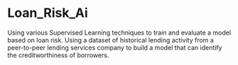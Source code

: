 # Loan_Risk_Ai
Using various Supervised Learning techniques to train and evaluate a model based on loan risk. Using a dataset of historical lending activity from a peer-to-peer lending services company to build a model that can identify the creditworthiness of borrowers.
